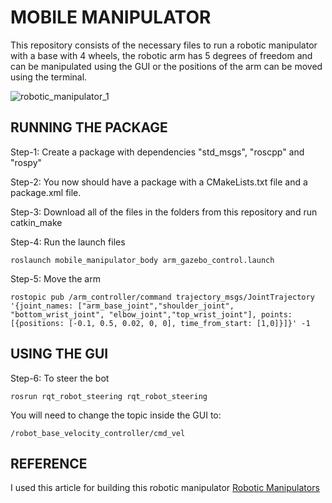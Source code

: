 # MOBILE MANIPULATOR

This repository consists of the necessary files to run a robotic manipulator with a base with 4 wheels, the robotic arm has 5 degrees of freedom and can be manipulated using the GUI or the positions of the arm can be moved using the terminal. 

![robotic_manipulator_1](https://user-images.githubusercontent.com/67633494/151372304-93ed63ec-2749-4a9e-889b-e38e6b507764.png)


## RUNNING THE PACKAGE 

Step-1: Create a package with dependencies "std_msgs", "roscpp" and "rospy"


Step-2: You now should have a package with a CMakeLists.txt file and a package.xml file.


Step-3: Download all of the files in the folders from this repository and run catkin_make


Step-4: Run the launch files 
```
roslaunch mobile_manipulator_body arm_gazebo_control.launch
```

Step-5: Move the arm 
```
rostopic pub /arm_controller/command trajectory_msgs/JointTrajectory '{joint_names: ["arm_base_joint","shoulder_joint", "bottom_wrist_joint", "elbow_joint","top_wrist_joint"], points: [{positions: [-0.1, 0.5, 0.02, 0, 0], time_from_start: [1,0]}]}' -1
```

## USING THE GUI 

Step-6: To steer the bot 
```
rosrun rqt_robot_steering rqt_robot_steering
```
You will need to change the topic inside the GUI to: 
```
/robot_base_velocity_controller/cmd_vel
```

## REFERENCE 
I used this article for building this robotic manipulator 
[Robotic Manipulators](https://automaticaddison.com/how-to-build-a-simulated-mobile-manipulator-using-ros/)
